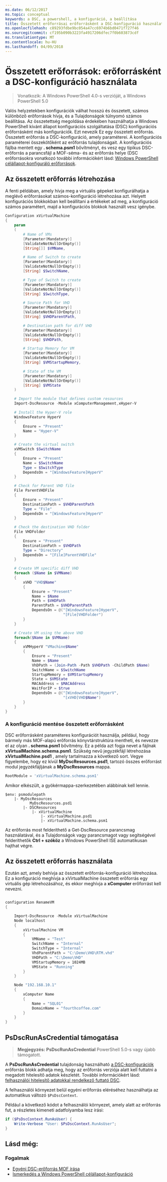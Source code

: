 ```yaml
---
ms.date: 06/12/2017
ms.topic: conceptual
keywords: a DSC, a powershell, a konfiguráció, a beállítása
title: Összetett erőforrásai erőforrásként a DSC-konfiguráció használata
ms.openlocfilehash: c89293fdbe9bc054a47cc6974b6bd0471f727f46
ms.sourcegitcommit: cf195b090b3223fa4917206dfec7f0b603873cdf
ms.translationtype: MT
ms.contentlocale: hu-HU
ms.lasthandoff: 04/09/2018
---
```

# <a name="composite-resources-using-a-dsc-configuration-as-a-resource"></a>Összetett erőforrások: erőforrásként a DSC-konfiguráció használata

> Vonatkozik: A Windows PowerShell 4.0-s verzióját, a Windows PowerShell 5.0

Valós helyzetekben konfigurációk válhat hosszú és összetett, számos különböző erőforrások hívja, és a Tulajdonságok túlnyomó számos beállítása. Az összetettség megoldása érdekében használhatja a Windows PowerShell kívánt állapot konfigurációs szolgáltatása (DSC) konfigurációs erőforrásként más konfigurációk. Ezt nevezik Ez egy összetett erőforrás. Összetett erőforrás a DSC-konfiguráció, amely paraméterei. A konfigurációs paraméterei összekötőként az erőforrás tulajdonságait. A konfigurációs fájlba mentett egy **. schema.psm1** bővítményt, és vesz egy tipikus DSC-erőforrás a parancsfájl a MOF-séma- és az erőforrás helye (DSC erőforrásokra vonatkozó további információkért lásd: [Windows PowerShell célállapot-konfiguráló erőforrások](resources.md).

## <a name="creating-the-composite-resource"></a>Az összetett erőforrás létrehozása

A fenti példában, amely hívja meg a virtuális gépeket konfigurálhatja a meglévő erőforrásokat számos-konfiguráció létrehozása azt. Helyett konfigurációs blokkokban kell beállítani a értékeket ad meg, a konfiguráció számos paramétert, majd a konfigurációs blokkok használt vesz igénybe.

```powershell
Configuration xVirtualMachine
{
    param
    (
        # Name of VMs
        [Parameter(Mandatory)]
        [ValidateNotNullOrEmpty()]
        [String[]] $VMName,

        # Name of Switch to create
        [Parameter(Mandatory)]
        [ValidateNotNullOrEmpty()]
        [String] $SwitchName,

        # Type of Switch to create
        [Parameter(Mandatory)]
        [ValidateNotNullOrEmpty()]
        [String] $SwitchType,

        # Source Path for VHD
        [Parameter(Mandatory)]
        [ValidateNotNullOrEmpty()]
        [String] $VHDParentPath,

        # Destination path for diff VHD
        [Parameter(Mandatory)]
        [ValidateNotNullOrEmpty()]
        [String] $VHDPath,

        # Startup Memory for VM
        [Parameter(Mandatory)]
        [ValidateNotNullOrEmpty()]
        [String] $VMStartupMemory,

        # State of the VM
        [Parameter(Mandatory)]
        [ValidateNotNullOrEmpty()]
        [String] $VMState
    )

    # Import the module that defines custom resources
    Import-DscResource -Module xComputerManagement,xHyper-V

    # Install the Hyper-V role
    WindowsFeature HyperV
    {
        Ensure = "Present"
        Name = "Hyper-V"
    }

    # Create the virtual switch
    xVMSwitch $SwitchName
    {
        Ensure = "Present"
        Name = $SwitchName
        Type = $SwitchType
        DependsOn = "[WindowsFeature]HyperV"
    }

    # Check for Parent VHD file
    File ParentVHDFile
    {
        Ensure = "Present"
        DestinationPath = $VHDParentPath
        Type = "File"
        DependsOn = "[WindowsFeature]HyperV"
    }

    # Check the destination VHD folder
    File VHDFolder
    {
        Ensure = "Present"
        DestinationPath = $VHDPath
        Type = "Directory"
        DependsOn = "[File]ParentVHDFile"
    }

    # Create VM specific diff VHD
    foreach ($Name in $VMName)
    {
        xVHD "VHD$Name"
        {
            Ensure = "Present"
            Name = $Name
            Path = $VHDPath
            ParentPath = $VHDParentPath
            DependsOn = @("[WindowsFeature]HyperV",
                          "[File]VHDFolder")
        }
    }

    # Create VM using the above VHD
    foreach($Name in $VMName)
    {
        xVMHyperV "VMachine$Name"
        {
            Ensure = "Present"
            Name = $Name
            VhDPath = (Join-Path -Path $VHDPath -ChildPath $Name)
            SwitchName = $SwitchName
            StartupMemory = $VMStartupMemory
            State = $VMState
            MACAddress = $MACAddress
            WaitForIP = $true
            DependsOn = @("[WindowsFeature]HyperV",
                          "[xVHD]VHD$Name")
        }
    }
}
```

### <a name="saving-the-configuration-as-a-composite-resource"></a>A konfiguráció mentése összetett erőforrásként

DSC erőforrásként paraméteres konfigurációt használja, például, hogy bármely más MOF-alapú erőforrás könyvtárstruktúra mentheti, és nevezze el az olyan **. schema.psm1** bővítmény. Ez a példa azt fogja nevet a fájlnak **xVirtualMachine.schema.psm1**. Szükség nevű jegyzékfájl létrehozása **xVirtualMachine.psd1** , amely tartalmazza a következő sort. Vegye figyelembe, hogy ez kívül **MyDscResources.psd1**, tartozó összes erőforrást modul jegyzékfájljának a **MyDscResources** mappa.

```powershell
RootModule = 'xVirtualMachine.schema.psm1'
```

Amikor elkészült, a gyökérmappa-szerkezetében alábbinak kell lennie.

```
$env: psmodulepath
    |- MyDscResources
           MyDscResources.psd1
        |- DSCResources
            |- xVirtualMachine
                |- xVirtualMachine.psd1
                |- xVirtualMachine.schema.psm1
```

Az erőforrás most felderíthető a Get-DscResource parancsmag használatával, és a Tulajdonságok vagy parancsmagot vagy segítségével felderíthetők **Ctrl + szóköz** a Windows PowerShell ISE automatikusan hajthat végre.

## <a name="using-the-composite-resource"></a>Az összetett erőforrás használata

Ezután azt, amely behívja az összetett erőforrás-konfiguráció létrehozása. Ez a konfiguráció meghívja a xVirtualMachine összetett erőforrás egy virtuális gép létrehozásához, és ekkor meghívja a **xComputer** erőforrást kell nevezni.

```powershell

configuration RenameVM
{

    Import-DscResource -Module xVirtualMachine
    Node localhost
    {
        xVirtualMachine VM
        {
            VMName = "Test"
            SwitchName = "Internal"
            SwitchType = "Internal"
            VhdParentPath = "C:\Demo\VHD\RTM.vhd"
            VHDPath = "C:\Demo\VHD"
            VMStartupMemory = 1024MB
            VMState = "Running"
        }
    }

    Node "192.168.10.1"
    {
        xComputer Name
        {
            Name = "SQL01"
            DomainName = "fourthcoffee.com"
        }
    }
}
```

## <a name="supporting-psdscrunascredential"></a>PsDscRunAsCredential támogatása

>**Megjegyzés:** **PsDscRunAsCredential** PowerShell 5.0-s vagy újabb támogatott.

A **PsDscRunAsCredential** tulajdonság használható [a DSC-konfigurációk](configurations.md) erőforrás blokk adhatja meg, hogy az erőforrás verziója alatt kell futtatni a megadott hitelesítő adatok készletét.
További információkért lásd: [felhasználói hitelesítő adatokkal rendelkező futtató DSC](runAsUser.md).

A felhasználói környezet belül egyéni erőforrás eléréséhez használhatja az automatikus változó `$PsDscContext`.

Például a következő kódot a felhasználói környezet, amely alatt az erőforrás fut, a részletes kimeneti adatfolyamba lesz írási:

```powershell
if ($PsDscContext.RunAsUser) {
    Write-Verbose "User: $PsDscContext.RunAsUser";
}
```

## <a name="see-also"></a>Lásd még:
### <a name="concepts"></a>Fogalmak
* [Egyéni DSC-erőforrás MOF írása](authoringResourceMOF.md)
* [Ismerkedés a Windows PowerShell célállapot-konfiguráció](overview.md)